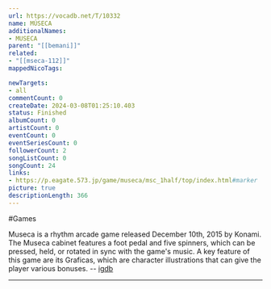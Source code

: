 ```yaml
---
url: https://vocadb.net/T/10332
name: MÚSECA
additionalNames: 
- MUSECA
parent: "[[bemani]]"
related:
- "[[mseca-112]]"
mappedNicoTags:

newTargets:
- all
commentCount: 0
createDate: 2024-03-08T01:25:10.403
status: Finished
albumCount: 0
artistCount: 0
eventCount: 0
eventSeriesCount: 0
followerCount: 2
songListCount: 0
songCount: 24
links: 
- https://p.eagate.573.jp/game/museca/msc_1half/top/index.html#marker
picture: true
descriptionLength: 366
---
```


#Games

Museca is a rhythm arcade game released December 10th, 2015 by Konami. The Museca cabinet features a foot pedal and five spinners, which can be pressed, held, or rotated in sync with the game's music. A key feature of this game are its Graficas, which are character illustrations that can give the player various bonuses.
-- [igdb](https://www.igdb.com/games/museca)

---

